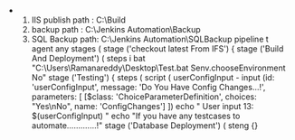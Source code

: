 - 1. IIS publish path : C:\Build
  2. backup path : C:\Jenkins Automation\Backup
  3. SQL Backup path: C:\Jenkins Automation\SQLBackup
  pipeline t
  agent any
  stages (
  stage ('checkout latest From IFS') {
  stage ('Build And Deployment') (
  steps i
  bat "C:\\Users\\Ramanareddy\\Desktop\\Test.bat Senv.chooseEnvironment No"
  stage ('Testing') {
  steps (
  script (
  userConfigInput - input (id: 'userConfigInput',
  message: 'Do You Have Config Changes...!',
  parameters: [
  [$class: 'ChoiceParameterDefinition', choices: "Yes\nNo", name: 'ConfigChanges']
  ])
  echo " User input 13: $(userConfigInput) "
  echo "If you have any testcases to automate.............!"
  stage ('Database Deployment') (
  steng {}